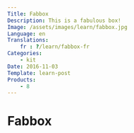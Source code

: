 ```yaml
---
Title: Fabbox
Description: This is a fabulous box!
Image: /assets/images/learn/fabbox.jpg
Language: en
Translations:
    fr : ?/learn/fabbox-fr
Categories:
    - kit
Date: 2016-11-03
Template: learn-post
Products:
    - 8
---
```


# Fabbox

